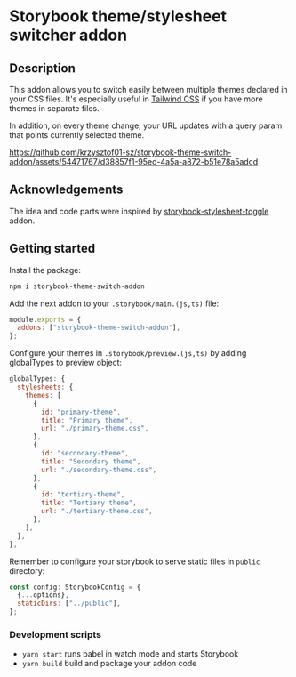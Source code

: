 # Storybook theme/stylesheet switcher addon

## Description

This addon allows you to switch easily between multiple themes declared in your CSS files. It's especially useful in [Tailwind CSS](https://tailwindcss.com/) if you have more themes in separate files.

In addition, on every theme change, your URL updates with a query param that points currently selected theme.

https://github.com/krzysztof01-sz/storybook-theme-switch-addon/assets/54471767/d38857f1-95ed-4a5a-a872-b51e78a5adcd

## Acknowledgements

The idea and code parts were inspired by [storybook-stylesheet-toggle](https://github.com/cheddam/storybook-stylesheet-toggle) addon.

## Getting started

Install the package:

```bash
npm i storybook-theme-switch-addon
```

Add the next addon to your `.storybook/main.(js,ts)` file:

```javascript
module.exports = {
  addons: ["storybook-theme-switch-addon"],
};
```

Configure your themes in `.storybook/preview.(js,ts)` by adding globalTypes to preview object:

```javascript
globalTypes: {
  stylesheets: {
    themes: [
      {
        id: "primary-theme",
        title: "Primary theme",
        url: "./primary-theme.css",
      },
      {
        id: "secondary-theme",
        title: "Secondary theme",
        url: "./secondary-theme.css",
      },
      {
        id: "tertiary-theme",
        title: "Tertiary theme",
        url: "./tertiary-theme.css",
      },
    ],
  },
},
```

Remember to configure your storybook to serve static files in `public` directory:

```javascript
const config: StorybookConfig = {
  {...options},
  staticDirs: ["../public"],
};
```

### Development scripts

- `yarn start` runs babel in watch mode and starts Storybook
- `yarn build` build and package your addon code
